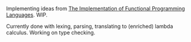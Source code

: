 Implementing ideas from [The Implementation of Functional Programming Languages](https://www.microsoft.com/en-us/research/wp-content/uploads/1987/01/slpj-book-1987-small.pdf). WIP.

Currently done with lexing, parsing, translating to (enriched) lambda calculus. Working on type checking.
